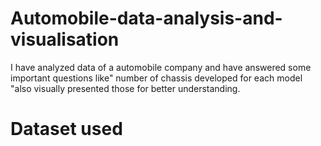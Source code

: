 # Automobile-data-analysis-and-visualisation
I have analyzed data of a automobile company and have answered some important questions like" number of chassis developed for each model "also visually presented those for better understanding.
# Dataset used
